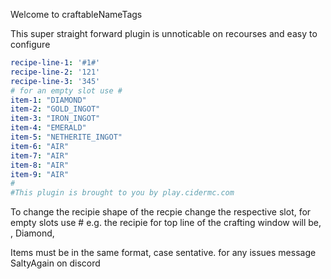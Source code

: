 Welcome to craftableNameTags

This super straight forward plugin is unnoticable on recourses and easy to configure

```yml
recipe-line-1: '#1#'
recipe-line-2: '121'
recipe-line-3: '345'
# for an empty slot use #
item-1: "DIAMOND"
item-2: "GOLD_INGOT"
item-3: "IRON_INGOT"
item-4: "EMERALD"
item-5: "NETHERITE_INGOT"
item-6: "AIR"
item-7: "AIR"
item-8: "AIR"
item-9: "AIR"
#
#This plugin is brought to you by play.cidermc.com
```

To change the recipie shape of the recpie change the respective slot, for empty slots use #
e.g. the recipie for top line of the crafting window will be, <nothing>, Diamond, <nothing>

Items must be in the same format, case sentative.
for any issues message SaltyAgain on discord

